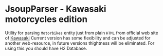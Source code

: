 # JsoupParser - Kawasaki motorcycles edition
Utility for parsing `Motorbikes` entity just from plain `HTML` from official web site of [Kawasaki](https://www.kawasaki.com/category/motorcycle)
Current version has some flexibility and can be adjusted for another web-resource, in future versions thightness will be eliminated.
For using this you should have H2 Database.

